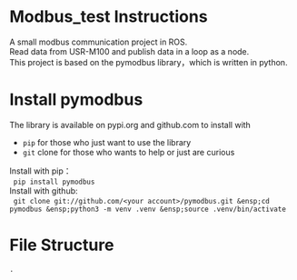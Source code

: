 # Modbus_test  Instructions
A small modbus communication project in ROS.   
Read data from USR-M100 and publish data in a loop as a node.  
This project is based on the pymodbus library，which is written in python.  
# Install pymodbus
The library is available on pypi.org and github.com to install with  
- `pip` for those who just want to use the library  
- `git` clone for those who wants to help or just are curious

Install with pip：  
&ensp;`pip install pymodbus`  
Install with github:  
&ensp;```git clone git://github.com/<your account>/pymodbus.git
&ensp;cd pymodbus
&ensp;python3 -m venv .venv
&ensp;source .venv/bin/activate```  
# File Structure
`.`  

    


